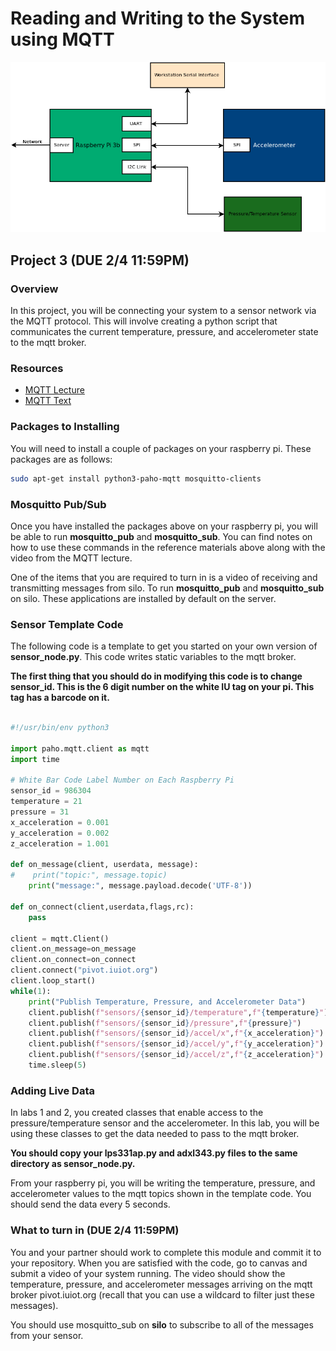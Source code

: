 # Reading and Writing to the System using MQTT

![Full Block Diagram](assets/P3/blocks_full.png)

## Project 3 (DUE 2/4 11:59PM)

### Overview

In this project, you will be connecting your system to a sensor
network via the MQTT protocol. This will involve creating a python
script that communicates the current temperature, pressure, and
accelerometer state to the mqtt broker. 

### Resources
* [MQTT Lecture](https://engr210.github.io/lectures/MQTT_SP22.pdf)
* [MQTT Text](https://iucat.iu.edu/catalog/18457908) 

### Packages to Installing 

You will need to install a couple of packages on your raspberry
pi. These packages are as follows:

```bash
sudo apt-get install python3-paho-mqtt mosquitto-clients
```
### Mosquitto Pub/Sub 

Once you have installed the packages above on your raspberry pi, you
will be able to run **mosquitto_pub** and **mosquitto_sub**. You can
find notes on how to use these commands in the reference materials
above along with the video from the MQTT lecture.

One of the items that you are required to turn in is a video of
receiving and transmitting messages from silo. To run
**mosquitto_pub** and **mosquitto_sub** on silo. These applications
are installed by default on the server.

### Sensor Template Code 

The following code is a template to get you started on your own
version of **sensor_node.py**. This code writes static variables to
the mqtt broker.

**The first thing that you should do in modifying this code is to
change sensor_id. This is the 6 digit number on the white IU tag on
your pi. This tag has a barcode on it.**

```python 

#!/usr/bin/env python3

import paho.mqtt.client as mqtt
import time

# White Bar Code Label Number on Each Raspberry Pi
sensor_id = 986304
temperature = 21
pressure = 31
x_acceleration = 0.001
y_acceleration = 0.002
z_acceleration = 1.001

def on_message(client, userdata, message):
#    print("topic:", message.topic)
    print("message:", message.payload.decode('UTF-8'))

def on_connect(client,userdata,flags,rc):
    pass
    
client = mqtt.Client()
client.on_message=on_message
client.on_connect=on_connect
client.connect("pivot.iuiot.org")
client.loop_start()
while(1):
    print("Publish Temperature, Pressure, and Accelerometer Data")
    client.publish(f"sensors/{sensor_id}/temperature",f"{temperature}")
    client.publish(f"sensors/{sensor_id}/pressure",f"{pressure}")
    client.publish(f"sensors/{sensor_id}/accel/x",f"{x_acceleration}")
    client.publish(f"sensors/{sensor_id}/accel/y",f"{y_acceleration}")
    client.publish(f"sensors/{sensor_id}/accel/z",f"{z_acceleration}")
    time.sleep(5)
```

### Adding Live Data 

In labs 1 and 2, you created classes that enable access to the
pressure/temperature sensor and the accelerometer. In this lab, you will be
using these classes to get the data needed to pass to the mqtt broker.

**You should copy your lps331ap.py and adxl343.py files to the
same directory as sensor_node.py.**

From your raspberry pi, you will be writing the temperature, pressure,
and accelerometer values to the mqtt topics shown in the template
code. You should send the data every 5 seconds. 

### What to turn in (DUE 2/4 11:59PM)

You and your partner should work to complete this module and commit it
to your repository. When you are satisfied with the code, go to canvas
and submit a video of your system running. The video should show the
temperature, pressure, and accelerometer messages arriving on the mqtt broker
pivot.iuiot.org (recall that you can use a wildcard to filter just
these messages). 

You should use mosquitto_sub on **silo** to subscribe to all of the
messages from your sensor. 

